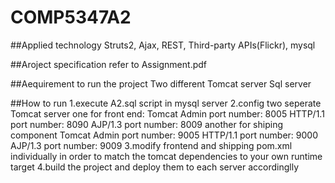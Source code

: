 # COMP5347A2

##Applied technology
Struts2, Ajax, REST, Third-party APIs(Flickr), mysql

##Aroject specification
refer to Assignment.pdf

##Aequirement to run the project
Two different Tomcat server
Sql server

##How to run
1.execute A2.sql script in mysql server
2.config two seperate Tomcat server
  one for front end:
  Tomcat Admin port number: 8005
  HTTP/1.1 port number: 8090
  AJP/1.3 port number: 8009
  another for shiping component
  Tomcat Admin port number: 9005
  HTTP/1.1 port number: 9000
  AJP/1.3 port number: 9009
3.modify frontend and shipping pom.xml individually
in order to match the tomcat dependencies to your own runtime target
4.build the project and deploy them to each server accordinglly
